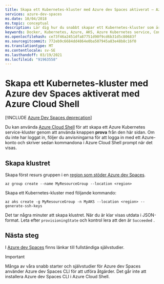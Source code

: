 ```yaml
---
title: Skapa ett Kubernetes-kluster med Azure dev Spaces aktiverat – Azure Cloud Shell
services: azure-dev-spaces
ms.date: 10/04/2018
ms.topic: conceptual
description: Lär dig hur du snabbt skapar ett Kubernetes-kluster som är aktiverat för Azure dev Spaces direkt från webbläsaren utan att installera något.
keywords: Docker, Kubernetes, Azure, AKS, Azure Kubernetes service, Containers, Helm, service nät, service nät-routning, kubectl, K8s
ms.openlocfilehash: ce73f46a2451dfa87751d90f9cd6b31d5c80683f
ms.sourcegitcommit: 772eb9c6684dd4864e0ba507945a83e48b8c16f0
ms.translationtype: MT
ms.contentlocale: sv-SE
ms.lasthandoff: 03/19/2021
ms.locfileid: "91963558"
---
```

# <a name="create-a-kubernetes-cluster-with-azure-dev-spaces-enabled-with-azure-cloud-shell"></a>Skapa ett Kubernetes-kluster med Azure dev Spaces aktiverat med Azure Cloud Shell

[!INCLUDE [Azure Dev Spaces deprecation](../../../includes/dev-spaces-deprecation.md)]

Du kan använda [Azure Cloud Shell](/azure/cloud-shell) för att skapa ett Azure Kubernetes service-kluster genom att använda knappen **prova** från den här sidan. Om du inte har loggat in, följer du anvisningarna för att logga in med ett Azure-konto och skriver sedan kommandona i Azure Cloud Shell prompt när det visas.

## <a name="create-the-cluster"></a>Skapa klustret

Skapa först resurs gruppen i en [region som stöder Azure dev Spaces][supported-regions].

```azurecli-interactive
az group create --name MyResourceGroup --location <region>
```

Skapa ett Kubernetes-kluster med följande kommando:

```azurecli-interactive
az aks create -g MyResourceGroup -n MyAKS --location <region> --generate-ssh-keys
```

Det tar några minuter att skapa klustret.  När du är klar visas utdata i JSON-format. Leta efter `provisioningState` och kontrol lera att den är `Succeeded` .

## <a name="next-steps"></a>Nästa steg

I [Azure dev Spaces](../index.yml) finns länkar till fullständiga självstudier.

> [!IMPORTANT]
> Många av våra snabb starter och självstudier för Azure dev Spaces använder Azure dev Spaces CLI för att utföra åtgärder. Det går inte att installera Azure dev Spaces CLI i Azure Cloud Shell.


[supported-regions]: https://azure.microsoft.com/global-infrastructure/services/?products=kubernetes-service
